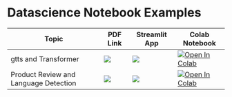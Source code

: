# Datascience Notebook Examples

| Topic            | PDF Link                                                                                                                                     | Streamlit App                                                                                      | Colab Notebook                                                                                                                                           |
|------------------|----------------------------------------------------------------------------------------------------------------------------------------------|------------------------------------------------------------------------------------------------------|-----------------------------------------------------------------------------------------------------------------------------------------------------------|
| gtts and  Transformer  | <a href="PDF_LINK_HERE" target="_parent"><img src="https://img.shields.io/badge/Open in PDF-%23FF0000.svg?style=flat-square&logo=adobe&logoColor=white"/></a> | <a href="STREAMLIT_LINK_HERE" target="_parent"><img src="https://static.streamlit.io/badges/streamlit_badge_black_white.svg"/></a> | <a href="https://colab.research.google.com/drive/1qdH6XOMFo5CVWwqvwo_Ib2qg1JeSJflo#scrollTo=Enp2gFGyIhnt" target="_parent"><img src="https://colab.research.google.com/assets/colab-badge.svg" alt="Open In Colab"/></a> |
| Product Review and Language Detection  | <a href="PDF_LINK_HERE" target="_parent"><img src="https://img.shields.io/badge/Open in PDF-%23FF0000.svg?style=flat-square&logo=adobe&logoColor=white"/></a> | <a href="STREAMLIT_LINK_HERE" target="_parent"><img src="https://static.streamlit.io/badges/streamlit_badge_black_white.svg"/></a> | <a href="https://colab.research.google.com/drive/10kAZM9wyioe7s-VCNAEmt3PVwGLUA-3G?usp=sharing" target="_parent"><img src="https://colab.research.google.com/assets/colab-badge.svg" alt="Open In Colab"/></a> |
